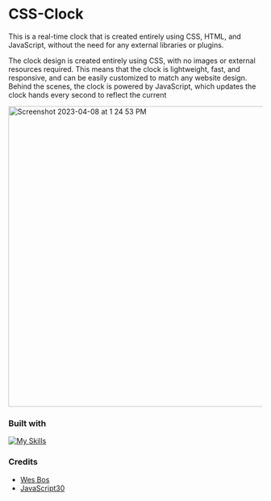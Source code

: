# CSS-Clock

This is a real-time clock that is created entirely using CSS, HTML, and JavaScript, without the need for any external libraries or plugins.

The clock design is created entirely using CSS, with no images or external resources required. This means that the clock is lightweight, fast, and responsive, and can be easily customized to match any website design.
Behind the scenes, the clock is powered by JavaScript, which updates the clock hands every second to reflect the current

<img width="596" alt="Screenshot 2023-04-08 at 1 24 53 PM" src="https://user-images.githubusercontent.com/112902224/233243388-53e2ea9d-53db-48a3-b0ef-156defcd4947.png">

### Built with

[![My Skills](https://skillicons.dev/icons?i=js,html,css)](https://skillicons.dev)

### Credits
* [Wes Bos](https://wesbos.com/) 
* [JavaScript30](https://javascript30.com/)


